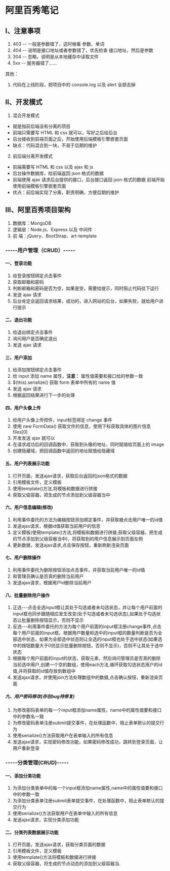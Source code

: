 # 阿里百秀笔记

## I、注意事项

1. 403 -- 一般是参数错了，这时候看 参数、单词
2. 404 -- 说明是接口地址或者参数错了，优先检查 接口地址，然后是参数
3. 304 -- 忽略，说明是从本地缓存中读取文件
4. 5xx -- 服务器错了……

其他：
1. 代码在上线阶段，把项目中的 console.log 以及 alert 全部去掉

## II、开发模式

1. 混合开发模式

- 就是指前后端没有分离的项目
- 前端只需要写 HTML 和 css 就可以，写好之后给后台
- 后台接收到前端页面之后，开始使用后端模板引擎嵌套页面
- 缺点：代码混合到一块，不易于后期的维护


2. 前后端分离开发模式

- 前端需要写 HTML 和 css 以及 ajax 和 js
- 后台操作数据库，给前端返回 json 格式的数据
- 前端使用 ajax 请求后台提供的接口，后台接口返回 json 格式的数据
  前端开始使用前端模板引擎嵌套页面
- 优点：前后端实现了分离，职责明确，方便后期的维护


## III、阿里百秀项目架构

1. 数据库：MongoDB
2. 逻辑层：Node.js、Express 以及 中间件
3. 前  端：jQuery、BootStrap、art-template

### -----用户管理（CRUD）-----

#### 一、登录功能

1. 给登录按钮绑定点击事件
2. 获取邮箱和密码
3. 判断邮箱和密码是否为空，如果是空，需要给提示，同时阻止代码往下运行
4. 发送 ajax 请求
5. 后台肯定会返回请求结果，成功的，进入网站的后台，如果失败，就给用户进行提示

#### 二、退出功能

1. 给退出绑定点击事件
2. 询问用户是否确定退出
3. 发送 ajax 请求


#### 三、用户添加

1. 给添加按钮绑定点击事件
2. 给 input 添加 name 属性，**注意：** 属性值需要和接口给的参数一致
3. $(this).serialize() 获取 form 表单中所有的 name 值
4. 发送 ajax 请求
5. 根据返回结果进行下一步的处理 


#### 四、用户头像上传

1. 给用户头像上传控件，input标签绑定 change 事件
2. 使用 new FormData() 获取文件的信息，使用下标获取具体的图片信息  files[0]
3. 开发发送 ajax 就可以
4. 在请求成功后的回调函数中，获取到头像的地址，同时赋值给页面上的 image
5. 创建隐藏域，把回调函数中返回的地址赋值给隐藏域


#### 五、用户列表展示功能

1. 打开页面，发送ajax请求，获取后台返回的json格式的数据
2. 引用模板文件，定义模板
3. 使用template()方法,将模板和数据进行拼接
4. 获取父级容器，把生成的节点添加到父级容器当中

#### 六、用户信息编辑(修改)

1. 利用事件委托的方法为编辑按钮添加绑定事件，并获取被点击用户唯一的id值
2. 发送ajax请求，根据id值获取当前用户的信息
3. 定义模板(使用template()方法,将模板和数据进行拼接;获取父级容器，把生成的节点添加到父级容器当中)，将获取到的用户信息展示到页面左侧
4. 更新数据，发送ajax请求,点击保存按钮，重新刷新渲染页面


#### 七、用户删除操作

1. 利用事件委托为删除按钮添加点击事件，并获取当前用户唯一的id值
2. 和管理员确认是否真的删除当前用户
3. 发送ajax请求，根据用户id删除当前用户

#### 八、批量删除用户操作

1. 正选---点击全选input框让其处于勾选或者未勾选状态，并让每个用户前面的input框也同步跟随相应发生改变(处于勾选或者未勾选状态),如果处于勾选状态让批量删除按钮显示，否则不显示
2. 反选---利用事件委托的方法为每个用户前面的input框注册change事件,点击每个用户前面的input框，根据用户数量和选中的input框的数量判断是否为全部选中状态，如果为全部选中状态则让全选的input框也处于选中状态(如果选中的按钮数量大于0则显示批量删除按钮，否则不显示)，否则不让其处于选中状态
3. 根据每个用户前面的input的状态，获取元素，然后询问管理员是否真的删除当前选中用户,创建一个空的数组，使用each方法,循环获取勾选状态用户的id值,并将获取的id值存放到数组中
4. 发送ajax请求，并使用join方法处理数组中的数据,点击确认按钮，重新渲染页面

##### 九、用户密码修改(存在bug待修复)

1. 为修改密码表单的每一个input框添加name属性，name中的属性值要和接口中的参数名一致
2. 为修改密码表单注册submit提交事件，在处理函数中，阻止表单默认的提交行为
3. 使用serialize()方法获取用户在表单输入的所有信息
4. 发送ajax请求，实现密码修改功能，如果密码修改成功，跳转到登录页面，让用户重新登录

### -----分类管理(CRUD)-----

#### 一、添加分类功能
1. 为添加分类表单中的每一个input框添加name属性,name中的属性值要和接口中的参数一致
2. 为添加分类表单注册submit表单提交事件，在处理函数中，阻止表单默认的提交行为
3. 使用serialize()方法获取用户在表单中输入的所有信息
4. 发送ajax请求，实现分类添加功能

#### 二、分类列表数据展示功能
1. 打开页面，发送ajax请求，获取分类页面的数据
2. 引用模板文件，定义模板
3. 使用template()方法将模板和数据进行拼接
4. 获取父级容器，将生成的节点动态的添加到父级容器当.
